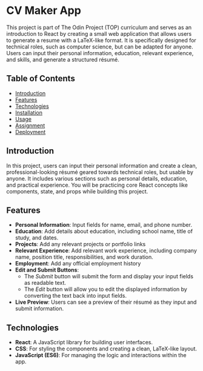 # CV Maker App

This project is part of The Odin Project (TOP) curriculum and serves as an introduction to React by creating a small web application that allows users to generate a resume with a LaTeX-like format. It is specifically designed for technical roles, such as computer science, but can be adapted for anyone. Users can input their personal information, education, relevant experience, and skills, and generate a structured résumé.

## Table of Contents

- [Introduction](#introduction)
- [Features](#features)
- [Technologies](#technologies)
- [Installation](#installation)
- [Usage](#usage)
- [Assignment](#assignment)
- [Deployment](#deployment)

## Introduction

In this project, users can input their personal information and create a clean, professional-looking résumé geared towards technical roles, but usable by anyone. It includes various sections such as personal details, education, and practical experience. You will be practicing core React concepts like components, state, and props while building this project.

## Features

- **Personal Information**: Input fields for name, email, and phone number.
- **Education**: Add details about education, including school name, title of study, and dates.
- **Projects**: Add any relevant projects or portfolio links
- **Relevant Experience**: Add relevant work experience, including company name, position title, responsibilities, and work duration.
- **Employment**: Add any official employment history
- **Edit and Submit Buttons**:
  - The _Submit_ button will submit the form and display your input fields as readable text.
  - The _Edit_ button will allow you to edit the displayed information by converting the text back into input fields.
- **Live Preview**: Users can see a preview of their résumé as they input and submit information.

## Technologies

- **React**: A JavaScript library for building user interfaces.
- **CSS**: For styling the components and creating a clean, LaTeX-like layout.
- **JavaScript (ES6)**: For managing the logic and interactions within the app.
